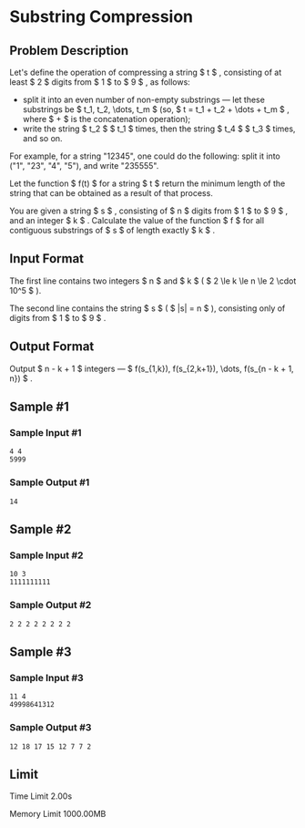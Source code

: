 # Substring Compression

## Problem Description

Let's define the operation of compressing a string $ t $ , consisting of at least $ 2 $ digits from $ 1 $ to $ 9 $ , as follows:

- split it into an even number of non-empty substrings — let these substrings be $ t_1, t_2, \dots, t_m $ (so, $ t = t_1 + t_2 + \dots + t_m $ , where $ + $ is the concatenation operation);
- write the string $ t_2 $ $ t_1 $ times, then the string $ t_4 $ $ t_3 $ times, and so on.

For example, for a string "12345", one could do the following: split it into ("1", "23", "4", "5"), and write "235555".

Let the function $ f(t) $ for a string $ t $ return the minimum length of the string that can be obtained as a result of that process.

You are given a string $ s $ , consisting of $ n $ digits from $ 1 $ to $ 9 $ , and an integer $ k $ . Calculate the value of the function $ f $ for all contiguous substrings of $ s $ of length exactly $ k $ .

## Input Format

The first line contains two integers $ n $ and $ k $ ( $ 2 \le k \le n \le 2 \cdot 10^5 $ ).

The second line contains the string $ s $ ( $ |s| = n $ ), consisting only of digits from $ 1 $ to $ 9 $ .

## Output Format

Output $ n - k + 1 $ integers — $ f(s_{1,k}), f(s_{2,k+1}), \dots, f(s_{n - k + 1, n}) $ .

## Sample #1

### Sample Input #1

```
4 4
5999
```

### Sample Output #1

```
14
```

## Sample #2

### Sample Input #2

```
10 3
1111111111
```

### Sample Output #2

```
2 2 2 2 2 2 2 2
```

## Sample #3

### Sample Input #3

```
11 4
49998641312
```

### Sample Output #3

```
12 18 17 15 12 7 7 2
```

## Limit



Time Limit
2.00s

Memory Limit
1000.00MB